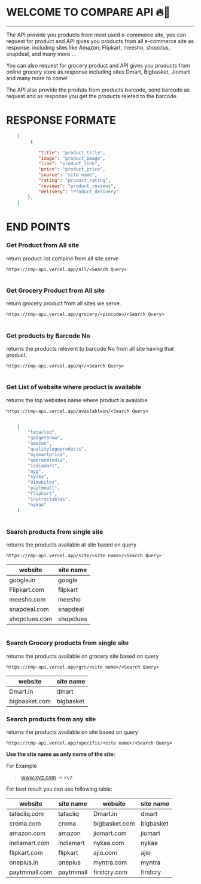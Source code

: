 # WELCOME TO COMPARE API 🔥🥤

---

The API provide you products from most used e-commerce site, you can request for product and API gives you products from all e-commerce site as response. including sites like Amazon, Flipkart, meesho, shopclus, snapdeal, and many more ...

You can also request for grocery product and API gives you pruducts from online grocery store as response including sites Dmart, Bigbasket, Jiomart and many more to come!

The API also provide the produts from products barcode, send barcode as request and as response you get the products releted to the barcode.

# RESPONSE FORMATE

```json
    [
         {

            "title": "product_title",
            "image": "product_image",
            "link": "product_link",
            "price": "product_price",
            "source": "site name",
            "rating": "product_rating",
            "reviews": "product_reviews",
            "delivery": "Product_delivery"
        },
    ]

```

# END POINTS

### **Get Product from All site**

return product list compine from all site serve

`https://cmp-api.vercel.app/all/<Search Query>`

#

### **Get Grocery Product from All site**

return grocery product from all sites we serve.

`https://cmp-api.vercel.app/grocery/<pincode>/<Search Query>`

#

### **Get products by Barcode No**

returns the products relevent to barcode No from all site having that product.

`https://cmp-api.vercel.app/qr/<Search Query>`

#

### **Get List of website where product is available**

returns the top websites name where product is available

`https://cmp-api.vercel.app/availableon/<Search Query>`

```json

    [
        "tatacliq",
        "gadgetsnow",
        "amazon",
        "qualitylogoproducts",
        "mysmartprice",
        "ambraneindia",
        "indiamart",
        "myg",
        "syska",
        "91mobiles",
        "paytmmall",
        "flipkart",
        "instructables",
        "nykaa"
    ]

```

#

### **Search products from single site**

returns the products available at site based on query

`https://cmp-api.vercel.app/site/<site name>/<Search Query>`

| website       | site name |
| ------------- | --------- |
| google.in     | google    |
| Flipkart.com  | flipkart  |
| meesho.com    | meesho    |
| snapdeal.com  | snapdeal  |
| shopclues.com | shopclues |

#

### **Search Grocery products from single site**

returns the products available on grocery site based on query

`https://cmp-api.vercel.app/grc/<site name>/<Search Query>`

| website       | site name |
| ------------- | --------- |
| Dmart.in      | dmart     |
| bigbasket.com | bigbasket |

### **Search products from any site**

returns the products available on site based on query

`https://cmp-api.vercel.app/specific/<site name>/<Search Query>`

**Use the site name as only name of the site:**

For Example

> www.xyz.com -> xyz

For best result you can use following table:

| website       | site name | website       | site name |
| ------------- | --------- | ------------- | --------- |
| tatacliq.com  | tatacliq  | Dmart.in      | dmart     |
| croma.com     | croma     | bigbasket.com | bigbasket |
| amazon.com    | amazon    | jiomart.com   | jiomart   |
| indiamart.com | indiamart | nykaa.com     | nykaa     |
| flipkart.com  | flipkart  | ajio.com      | ajio      |
| oneplus.in    | oneplus   | myntra.com    | myntra    |
| paytmmall.com | paytmmall | firstcry.com  | firstcry  |

